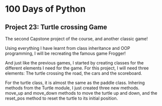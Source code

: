 # 100 Days of Python
## Project 23: Turtle crossing Game

The second Capstone project of the course, and another classic game!

Using everything I have learnt from class inheritance and OOP programming, I will be recreating the famous game Frogger!

And just like the previous games, I started by creating classes for the different elements I need for the game.
For this project, I will need three elements: The turtle crossing the road, the cars and the scoreboard.

For the turtle class, it is almost the same as the paddle class. Inhering methods from the Turtle module, I just created three new methods. move_up and move_down methods to move the turtle up and down, and the reset_pos method to reset the turtle to its initial position.

